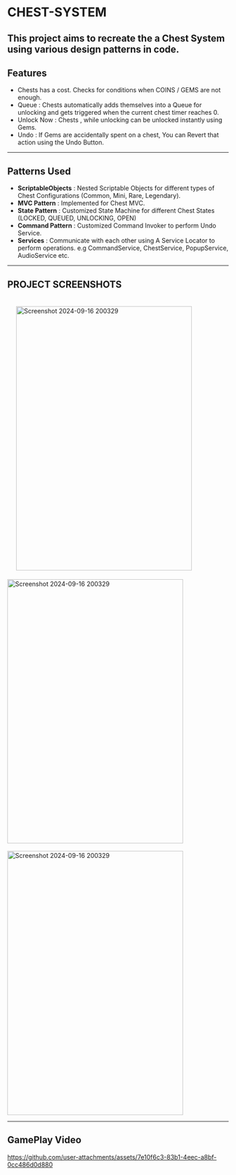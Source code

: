 # CHEST-SYSTEM
This project aims to recreate the a Chest System using various design patterns in code.
---

## Features
- Chests has a cost. Checks for conditions when COINS / GEMS are not enough.
- Queue : Chests automatically adds themselves into a Queue for unlocking and gets triggered when the current chest timer reaches 0.
- Unlock Now  : Chests , while unlocking can be unlocked instantly using Gems.
- Undo : If Gems are accidentally spent on a chest, You can Revert that action using the Undo Button.
---

## Patterns Used
 - **ScriptableObjects** : Nested Scriptable Objects for different types of Chest Configurations (Common, Mini, Rare, Legendary).
 - **MVC Pattern**       : Implemented for Chest MVC.
 - **State Pattern**     : Customized State Machine for different Chest States (LOCKED, QUEUED, UNLOCKING, OPEN)
 - **Command Pattern**   : Customized Command Invoker to perform Undo Service.
 - **Services**          : Communicate with each other using A Service Locator to perform operations. e.g CommandService, ChestService, PopupService, AudioService etc.
---

## PROJECT SCREENSHOTS

<img src="https://github.com/user-attachments/assets/c5377563-533a-4c22-b605-f2d7d2ca32bb" alt="Screenshot 2024-09-16 200329" width="400" height="600" style="margin: 20px;">
&nbsp;&nbsp;&nbsp;&nbsp;
<img src="https://github.com/user-attachments/assets/e1e13b7a-6627-4ca1-98ad-884bb893229a" alt="Screenshot 2024-09-16 200329" width="400" height="600">
<br><br>
<img src="https://github.com/user-attachments/assets/67475ab5-a955-43c6-be6f-8d27432ae597" alt="Screenshot 2024-09-16 200329" width="400" height="600">

---

## GamePlay Video
https://github.com/user-attachments/assets/7e10f6c3-83b1-4eec-a8bf-0cc486d0d880
